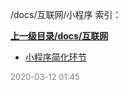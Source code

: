 /docs/互联网/小程序 索引：


**[上一级目录/docs/互联网](/docs/互联网/index.md)**

- [小程序简化环节](/docs/互联网/小程序/小程序简化环节.md)


<font size=2 color='grey'> 2020-03-12 01:45 </font>